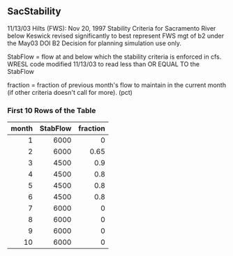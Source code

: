 ## SacStability
11/13/03 Hilts (FWS):  Nov 20, 1997 Stability Criteria for Sacramento River below Keswick revised significantly to best represent FWS mgt of b2 under the May03 DOI B2 Decision for planning simulation use only.

StabFlow = flow at and below which the stability criteria is enforced in cfs.  WRESL code modified 11/13/03 to read less than OR EQUAL TO the StabFlow

fraction = fraction of previous month's flow to maintain in the current month (if other criteria doesn't call for more). (pct)

### First 10 Rows of the Table
|   month |   StabFlow |   fraction |
|--------:|-----------:|-----------:|
|       1 |       6000 |       0    |
|       2 |       6000 |       0.65 |
|       3 |       4500 |       0.9  |
|       4 |       4500 |       0.8  |
|       5 |       4500 |       0.8  |
|       6 |       4500 |       0.8  |
|       7 |       6000 |       0    |
|       8 |       6000 |       0    |
|       9 |       6000 |       0    |
|      10 |       6000 |       0    |